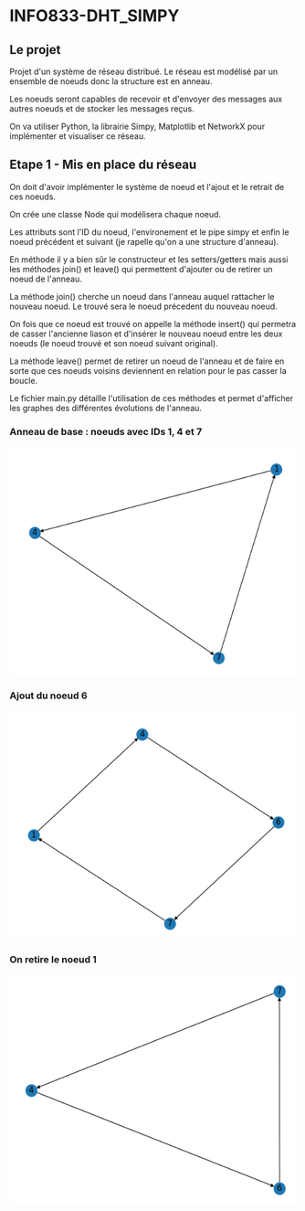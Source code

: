 # INFO833-DHT_SIMPY

## Le projet

Projet d'un système de réseau distribué. Le réseau est modélisé par un ensemble de noeuds donc la structure est en anneau.

Les noeuds seront capables de recevoir et d'envoyer des messages aux autres noeuds et de stocker les messages reçus.

On va utiliser Python, la librairie Simpy, Matplotlib et NetworkX pour implémenter et visualiser ce réseau.

## Etape 1 - Mis en place du réseau

On doit d'avoir implémenter le système de noeud et l'ajout et le retrait de ces noeuds.

On crée une classe Node qui modélisera chaque noeud.

Les attributs sont l'ID du noeud, l'environement et le pipe simpy et enfin le noeud précédent et suivant (je rapelle qu'on a une structure d'anneau).

En méthode il y a bien sûr le constructeur et les setters/getters mais aussi les méthodes join() et leave() qui permettent d'ajouter ou de retirer un noeud de l'anneau.

La méthode join() cherche un noeud dans l'anneau auquel rattacher le nouveau noeud. Le trouvé sera le noeud précedent du nouveau noeud.

On fois que ce noeud est trouvé on appelle la méthode insert() qui permetra de casser l'ancienne liason et d'insérer le nouveau noeud entre les deux noeuds (le noeud trouvé et son noeud suivant original).

La méthode leave() permet de retirer un noeud de l'anneau et de faire en sorte que ces noeuds voisins deviennent en relation pour le pas casser la boucle.

Le fichier main.py détaille l'utilisation de ces méthodes et permet d'afficher les graphes des différentes évolutions de l'anneau.

### Anneau de base : noeuds avec IDs 1, 4 et 7

<p align="center"> 
<img src="img/loop1.png" height=400>
</p>

### Ajout du noeud 6 

<p align="center"> 
<img src="img/loop2.png" height=400>
</p>

### On retire le noeud 1 

<p align="center"> 
<img src="img/loop3.png" height=400>
</p>

